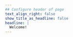 ```yaml
---
## Configure header of page
text_align_right: false
show_title_as_headline: false
headline: |
  Welcome!
---
```


<!-- this is a subheadline -->


